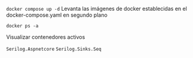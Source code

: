 `docker compose up -d`
Levanta las imágenes de docker establecidas en el docker-compose.yaml en segundo plano

`docker ps -a`

Visualizar contenedores activos

`Serilog.Aspnetcore`
`Serilog.Sinks.Seq`
